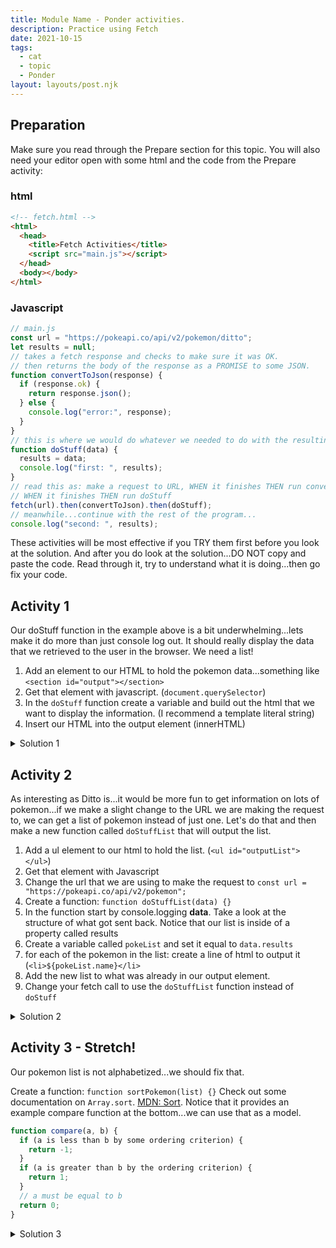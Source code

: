 ```yaml
---
title: Module Name - Ponder activities.
description: Practice using Fetch
date: 2021-10-15
tags:
  - cat
  - topic
  - Ponder
layout: layouts/post.njk
---
```


## Preparation

Make sure you read through the Prepare section for this topic. You will also need your editor open with some html and the code from the Prepare activity:

### html

```html
<!-- fetch.html -->
<html>
  <head>
    <title>Fetch Activities</title>
    <script src="main.js"></script>
  </head>
  <body></body>
</html>
```

### Javascript

```javascript
// main.js
const url = "https://pokeapi.co/api/v2/pokemon/ditto";
let results = null;
// takes a fetch response and checks to make sure it was OK.
// then returns the body of the response as a PROMISE to some JSON.
function convertToJson(response) {
  if (response.ok) {
    return response.json();
  } else {
    console.log("error:", response);
  }
}
// this is where we would do whatever we needed to do with the resulting data.
function doStuff(data) {
  results = data;
  console.log("first: ", results);
}
// read this as: make a request to URL, WHEN it finishes THEN run convertToJson
// WHEN it finishes THEN run doStuff
fetch(url).then(convertToJson).then(doStuff);
// meanwhile...continue with the rest of the program...
console.log("second: ", results);
```

These activities will be most effective if you TRY them first before you look at the solution. And after you do look at the solution...DO NOT copy and paste the code. Read through it, try to understand what it is doing...then go fix your code.

## Activity 1

Our doStuff function in the example above is a bit underwhelming...lets make it do more than just console log out. It should really display the data that we retrieved to the user in the browser. We need a list!

1. Add an element to our HTML to hold the pokemon data...something like `<section id="output"></section>`
2. Get that element with javascript. (`document.querySelector`)
3. In the `doStuff` function create a variable and build out the html that we want to display the information. (I recommend a template literal string)
4. Insert our HTML into the output element (innerHTML)

<details>
<summary>Solution 1</summary>

```javascript
function doStuff(data) {
  const outputElement = document.querySelector("#output");
  results = data;
  const html = `<h2>${results.name}</h2>
                <img src="${results.sprites.front_default}" alt="Image of ${results.name}">`;
  outputElement.innerHTML = html;
  console.log("first: ", results);
}
```

</details>

## Activity 2

As interesting as Ditto is...it would be more fun to get information on lots of pokemon...if we make a slight change to the URL we are making the request to, we can get a list of pokemon instead of just one. Let's do that and then make a new function called `doStuffList` that will output the list.

1. Add a ul element to our html to hold the list. (`<ul id="outputList"></ul>`)
2. Get that element with Javascript
3. Change the url that we are using to make the request to `const url = "https://pokeapi.co/api/v2/pokemon";`
4. Create a function: `function doStuffList(data) {}`
5. In the function start by console.logging **data**. Take a look at the structure of what got sent back. Notice that our list is inside of a property called results
6. Create a variable called `pokeList` and set it equal to `data.results`
7. for each of the pokemon in the list: create a line of html to output it (`<li>${pokeList.name}</li>`
8. Add the new list to what was already in our output element.
9. Change your fetch call to use the `doStuffList` function instead of `doStuff`

<details>
<summary>Solution 2</summary>

```javascript
function doStuffList(data) {
  console.log(data);
  const pokeListElement = document.querySelector("#pokeList");
  const pokeList = data.results;
  pokeList.forEach((currentItem) => {
    const html = `<li>${currentItem.name}</li>`;
    // note the += here...
    pokeListElement.innerHTML += html;
  });
}
```

</details>

## Activity 3 - Stretch!

Our pokemon list is not alphabetized...we should fix that.

Create a function: `function sortPokemon(list) {}`
Check out some documentation on `Array.sort`. [MDN: Sort](https://developer.mozilla.org/en-US/docs/Web/JavaScript/Reference/Global_Objects/Array/sort). Notice that it provides an example compare function at the bottom...we can use that as a model.

```javascript
function compare(a, b) {
  if (a is less than b by some ordering criterion) {
    return -1;
  }
  if (a is greater than b by the ordering criterion) {
    return 1;
  }
  // a must be equal to b
  return 0;
}
```

<details>
<summary>Solution 3</summary>

```javascript
function compare(a, b) {
  if (a.name > b.name) {
    // sort b before a
    return 1;
  } else if (a.name < b.name) {
    // a and b different but unchanged (already in the correct order)
    return -1;
  } else return 0; // a and b are equal
}

function sortPokemon(list) {
  let sortedList = list.sort(compare);
  return sortedList;
}
function doStuffList(data) {
  console.log(data);
  const pokeListElement = document.querySelector("#outputList");
  const pokeList = data.results;
  // sort our list before output it
  pokeList = sortPokemon(pokeList);
  pokeList.forEach((currentItem) => {
    const html = `<li>${currentItem.name}</li>`;
    //note the += here
    pokeListElement.innerHTML += html;
  });
}
fetch(url).then(convertToJson).then(doStuffList);
```

</details>
